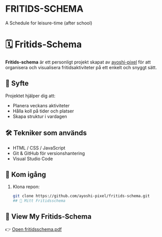 # FRITIDS-SCHEMA
A Schedule for leisure-time (after school)
# 🗓️ Fritids-Schema

**Fritids-schema** är ett personligt projekt skapat av [ayoshi-pixel](https://github.com/ayoshi-pixel) för att organisera och visualisera fritidsaktiviteter på ett enkelt och snyggt sätt.

## 🎯 Syfte

Projektet hjälper dig att:
- Planera veckans aktiviteter
- Hålla koll på tider och platser
- Skapa struktur i vardagen

## 🛠️ Tekniker som används

- HTML / CSS / JavaScript
- Git & GitHub för versionshantering
- Visual Studio Code

## 🚀 Kom igång

1. Klona repon:
   ```bash
   git clone https://github.com/ayoshi-pixel/fritids-schema.git
   ## 📅 Mitt Fritidsschema

## 📅 View My Fritids-Schema

👉 [Open fritidsschema.pdf](./fritidsschema.pdf)
